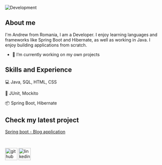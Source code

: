 ![Development](https://img.freepik.com/premium-vector/cloud-computing-concept_43778-430.jpg?w=1800)
## About me
I'm Andrew from Romania, I am a Developer. I enjoy learning languages and frameworks like Spring Boot and Hibernate, as well as working in Java. I enjoy building applications from scratch.
- 🔭 I’m currently working on my own projects 
## Skills and Experience

:computer: Java, SQL, HTML, CSS

:hammer: JUnit, Mockito

:package: Spring Boot, Hibernate

## Check my latest project

[Spring boot - Blog application](https://github.com/Andrew-Develops/JavaProjects/tree/main/JavaBlogApp)

<br>

[<img src='https://cdn.jsdelivr.net/npm/simple-icons@3.0.1/icons/github.svg' alt='github' height='40'>](https://github.com/Andrew-Develops)  [<img src='https://cdn.jsdelivr.net/npm/simple-icons@3.0.1/icons/linkedin.svg' alt='linkedin' height='40'>](https://www.linkedin.com/in/cosminfuica/)  
